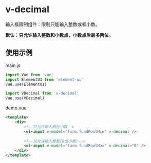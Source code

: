 # v-decimal

输入框限制组件：限制只能输入整数或者小数。

**默认：只允许输入整数和小数点，小数点后最多两位。**

## 使用示例

main.js
```` js
import Vue from 'vue'
import ElementUI from 'element-ui'
Vue.use(ElementUI)

import VDecimal from 'v-decimal'
Vue.use(VDecimal)
````

demo.vue
```` html
<template>
    <div>
        <!--只允许输入两位小数-->
        <el-input v-model="form.fundPoolMin" v-decimal />
        
        <!--只允许输入整数(0位小数)-->
        <el-input v-model="form.fundPoolMax" v-decimal="0" />
    </div>
</template>
````

